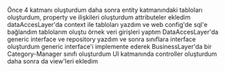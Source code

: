 Önce 4 katmanı oluşturdum
daha sonra entity katmanındaki tabloları oluşturdum, property ve ilişkileri oluşturdum attributeler ekledim
dataAccesLayer'da context ile tabloları yazdım ve web config'de sql'e bağlandım tablolarım oluştu
örnek veri girişleri yaptım
DataAccesLayer'da generic interface ve repository yazdım ve sonra sınıflara interface oluşturdum generic interface'i implemente ederek
BusinessLayer'da bir Category-Manager sınıfı oluşturdum
UI katmanında controller oluşturdum daha sonra da view'leri ekledim
